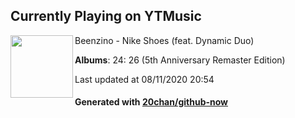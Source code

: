 ## Currently Playing on YTMusic

[<img align="left" width="100" src="https://lh3.googleusercontent.com/2FkpgrRHAXDTQpPg9P_6uHihBa3gogz3BA2L2sbQ1S_ssCOmz9XpR6-4_ZTYI3wGLWLpbFgCXODy7okR">](https://music.youtube.com/channel/UCwd5_re23yrWXn_etIjjAlg)

Beenzino - Nike Shoes (feat. Dynamic Duo)

**Albums**: 24: 26 (5th Anniversary Remaster Edition)

Last updated at 08/11/2020 20:54

#### Generated with [20chan/github-now](https://github.com/20chan/github-now)


<!--
**20chan/20chan** is a ✨ _special_ ✨ repository because its `README.md` (this file) appears on your GitHub profile.

Here are some ideas to get you started:

- 🔭 I’m currently working on ...
- 🌱 I’m currently learning ...
- 👯 I’m looking to collaborate on ...
- 🤔 I’m looking for help with ...
- 💬 Ask me about ...
- 📫 How to reach me: ...
- 😄 Pronouns: ...
- ⚡ Fun fact: ...
-->
